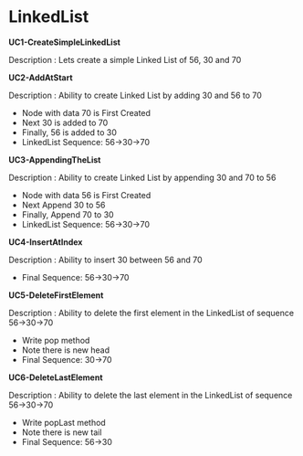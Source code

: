 # LinkedList

**UC1-CreateSimpleLinkedList**

Description : Lets create a simple Linked List of 56, 30 and 70

**UC2-AddAtStart**

Description : Ability to create Linked List by adding 30 and 56 to 70
- Node with data 70 is First Created
- Next 30 is added to 70
- Finally, 56 is added to 30
- LinkedList Sequence: 56->30->70

**UC3-AppendingTheList**

Description : Ability to create Linked List by appending 30 and 70 to 56
- Node with data 56 is First Created
- Next Append 30 to 56
- Finally, Append 70 to 30
- LinkedList Sequence: 56->30->70

**UC4-InsertAtIndex**

Description : Ability to insert 30 between 56 and 70
- Final Sequence: 56->30->70

**UC5-DeleteFirstElement**

Description : Ability to delete the first element in the LinkedList of sequence 56->30->70 
- Write pop method
- Note there is new head
- Final Sequence: 30->70

**UC6-DeleteLastElement**

Description : Ability to delete the last element in the LinkedList of sequence 56->30->70 
- Write popLast method
- Note there is new tail
- Final Sequence: 56->30